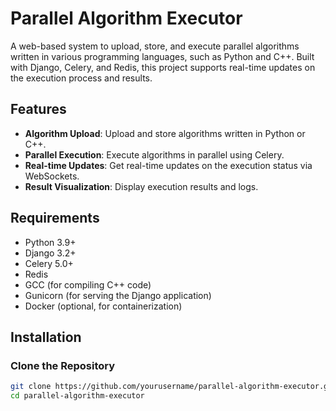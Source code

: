 # Parallel Algorithm Executor

A web-based system to upload, store, and execute parallel algorithms written in various programming languages, such as Python and C++. Built with Django, Celery, and Redis, this project supports real-time updates on the execution process and results.

## Features

- **Algorithm Upload**: Upload and store algorithms written in Python or C++.
- **Parallel Execution**: Execute algorithms in parallel using Celery.
- **Real-time Updates**: Get real-time updates on the execution status via WebSockets.
- **Result Visualization**: Display execution results and logs.

## Requirements

- Python 3.9+
- Django 3.2+
- Celery 5.0+
- Redis
- GCC (for compiling C++ code)
- Gunicorn (for serving the Django application)
- Docker (optional, for containerization)

## Installation

### Clone the Repository

```bash
git clone https://github.com/yourusername/parallel-algorithm-executor.git
cd parallel-algorithm-executor
```
